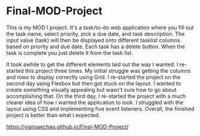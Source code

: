 # Final-MOD-Project
This is my MOD I project. It's a task/to-do web application where you fill out the task name, select priority, pick a due date, and task description. The input value (task) will then be displayed onto different tasklist columns based on priority and due date. Each task has a delete button. When the task is complete you just delete it from the task list.

It took awhile to get the different elements laid out the way I wanted. I re-started this project three times. My initial struggle was getting the columns and rows to display correctly using Grid. I re-started the project on the second day using Flexbox but then got stuck on the layout. I wanted to create something visually appealing but wasn't sure how to go about accomplishing that. On the third day, I re-started the project with a much clearer idea of how I wanted the application to look. I struggled with the layout using CSS and implementing five event listeners. Overall, the finished project is better than what I expected.

https://yiansaechao.github.io/Final-MOD-Project/
